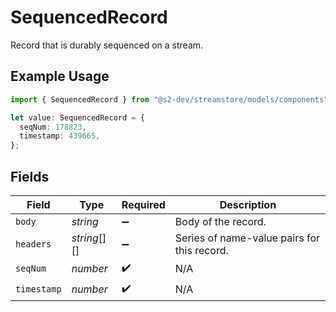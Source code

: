# SequencedRecord

Record that is durably sequenced on a stream.

## Example Usage

```typescript
import { SequencedRecord } from "@s2-dev/streamstore/models/components";

let value: SequencedRecord = {
  seqNum: 178823,
  timestamp: 439665,
};
```

## Fields

| Field                                       | Type                                        | Required                                    | Description                                 |
| ------------------------------------------- | ------------------------------------------- | ------------------------------------------- | ------------------------------------------- |
| `body`                                      | *string*                                    | :heavy_minus_sign:                          | Body of the record.                         |
| `headers`                                   | *string*[][]                                | :heavy_minus_sign:                          | Series of name-value pairs for this record. |
| `seqNum`                                    | *number*                                    | :heavy_check_mark:                          | N/A                                         |
| `timestamp`                                 | *number*                                    | :heavy_check_mark:                          | N/A                                         |